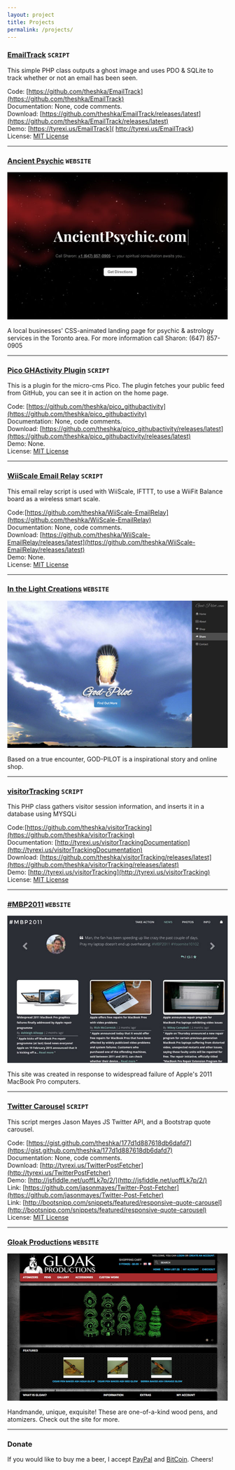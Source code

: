 ```yaml
---
layout: project
title: Projects
permalink: /projects/
---
```


### [EmailTrack](https://github.com/theshka/EmailTrack) `SCRIPT`

This simple PHP class outputs a ghost image and uses PDO & SQLite to track whether or not an email has been seen.

<span class="fa fa-terminal fa-fw"></span> Code: [https://github.com/theshka/EmailTrack](https://github.com/theshka/EmailTrack)<br>
<span class="fa fa-file fa-fw"></span> Documentation: None, code comments.<br>
<span class="fa fa-download fa-fw"></span> Download: [https://github.com/theshka/EmailTrack/releases/latest](https://github.com/theshka/EmailTrack/releases/latest)<br>
<span class="fa fa-link fa-fw"></span> Demo: [https://tyrexi.us/EmailTrack]( http://tyrexi.us/EmailTrack)<br>
<span class="fa fa-gavel fa-fw"></span> License: [MIT License](http://opensource.org/licenses/MIT)<br>

---

### [Ancient Psychic](http://ancientpsychic.com) `WEBSITE`

![Ancient Psychic](/assets/img/ancientpsychic.jpg)

A local businesses' CSS-animated landing page for psychic & astrology services in the Toronto area. For more information call Sharon: (647) 857-0905

---

### [Pico GHActivity Plugin](https://github.com/theshka/pico_githubactivity) `SCRIPT`

This is a plugin for the micro-cms Pico. The plugin fetches your public feed from GitHub, you can see it in action on the home page.

<span class="fa fa-terminal fa-fw"></span> Code: [https://github.com/theshka/pico_githubactivity](https://github.com/theshka/pico_githubactivity)<br>
<span class="fa fa-file fa-fw"></span> Documentation: None, code comments.<br>
<span class="fa fa-download fa-fw"></span> Download: [https://github.com/theshka/pico_githubactivity/releases/latest](https://github.com/theshka/pico_githubactivity/releases/latest)<br>
<span class="fa fa-link fa-fw"></span> Demo: None.<br>
<span class="fa fa-gavel fa-fw"></span> License: [MIT License](http://opensource.org/licenses/MIT)<br>

---

### [WiiScale Email Relay](https://github.com/theshka/WiiScale-EmailRelay) `SCRIPT`

This email relay script is used with WiiScale, IFTTT, to use a WiiFit Balance board as a wireless smart scale.

<span class="fa fa-terminal fa-fw"></span> Code:[https://github.com/theshka/WiiScale-EmailRelay](https://github.com/theshka/WiiScale-EmailRelay)<br>
<span class="fa fa-file fa-fw"></span> Documentation: None, code comments.<br>
<span class="fa fa-download fa-fw"></span> Download: [https://github.com/theshka/WiiScale-EmailRelay/releases/latest](https://github.com/theshka/WiiScale-EmailRelay/releases/latest)<br>
<span class="fa fa-link fa-fw"></span> Demo: None.<br>
<span class="fa fa-gavel fa-fw"></span> License: [MIT License](http://opensource.org/licenses/MIT)<br>

---

### [In the Light Creations](https://god-pilot.com/) `WEBSITE`

![GOD-PILOT](/assets/img/godpilot.jpg)

Based on a true encounter, GOD-PILOT is a inspirational story and online shop.

---

### [visitorTracking](http://github.com/theshka/visitorTracking) `SCRIPT`

This PHP class gathers visitor session information, and inserts it in a database using MYSQLi

<span class="fa fa-terminal fa-fw"></span> Code:[https://github.com/theshka/visitorTracking](https://github.com/theshka/visitorTracking)<br>
<span class="fa fa-file fa-fw"></span> Documentation: [http://tyrexi.us/visitorTrackingDocumentation](http://tyrexi.us/visitorTrackingDocumentation)<br>
<span class="fa fa-download fa-fw"></span> Download: [https://github.com/theshka/visitorTracking/releases/latest](https://github.com/theshka/visitorTracking/releases/latest)<br>
<span class="fa fa-link fa-fw"></span> Demo: [http://tyrexi.us/visitorTracking](http://tyrexi.us/visitorTracking)<br>
<span class="fa fa-gavel fa-fw"></span> License: [MIT License](http://opensource.org/licenses/MIT)<br>

---

### [#MBP2011](http://mbp2011.org/) `WEBSITE`

![#MBP2011](/assets/img/mbp2011.jpg)

This site was created in response to widespread failure of Apple's 2011 MacBook Pro computers.

---

### [Twitter Carousel](https://gist.github.com/theshka/177d1d887618db6dafd7) `SCRIPT`

This script merges Jason Mayes JS Twitter API, and a Bootstrap quote carousel.

<span class="fa fa-terminal fa-fw"></span> Code: [https://gist.github.com/theshka/177d1d887618db6dafd7](https://gist.github.com/theshka/177d1d887618db6dafd7)<br>
<span class="fa fa-file fa-fw"></span> Documentation: None, code comments.<br>
<span class="fa fa-download fa-fw"></span> Download: [http://tyrexi.us/TwitterPostFetcher](http://tyrexi.us/TwitterPostFetcher)<br>
<span class="fa fa-link fa-fw"></span> Demo: [http://jsfiddle.net/uoffLk7p/2/](http://jsfiddle.net/uoffLk7p/2/) <br> <span class="fa fa-link fa-fw"></span> Link: [https://github.com/jasonmayes/Twitter-Post-Fetcher](https://github.com/jasonmayes/Twitter-Post-Fetcher)<br>
<span class="fa fa-link fa-fw"></span> Link: [http://bootsnipp.com/snippets/featured/responsive-quote-carousel](http://bootsnipp.com/snippets/featured/responsive-quote-carousel)<br>
<span class="fa fa-gavel fa-fw"></span> License: [MIT License](http://opensource.org/licenses/MIT)<br>

---

### [Gloak Productions](https://gloakproductions.ca/) `WEBSITE`

![Gloak Productions](/assets/img/gloakproductions.jpg)

Handmande, unique, exquisite! These are one-of-a-kind wood pens, and atomizers. Check out the site for more.

---

### Donate
If you would like to buy me a beer, I accept [PayPal](https://www.paypal.com/cgi-bin/webscr?cmd=_donations&business=ZWXF3NN46VCEE&lc=CA&item_name=HESHKA%2eCOM&item_number=PROJECTS&currency_code=CAD&bn=PP%2dDonationsBF%3abtn_donateCC_LG%2egif%3aNonHosted) and [BitCoin](https://www.coinbase.com/theshka). Cheers!
